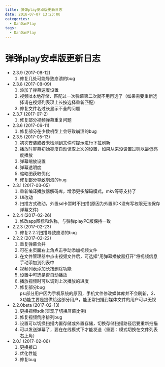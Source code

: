 ```yaml
---
title: 弹弹play安卓版更新日志
date: 2018-07-07 13:23:00
categories:
  - DanDanPlay
tags:
  - DanDanPlay
---
```

# 弹弹play安卓版更新日志

* 2.3.9 (2017-08-12)
  1. 修复几处可能导致崩溃的bug
* 2.3.8 (2017-08-09)
  1. 添加了弹幕速度设置
  2. 视频Id本地存储、匹配过一次弹幕第二次就不用再选了（如果需要重新选择请在视频列表项上长按选择重新匹配）
  3. 修复文件名过长显示不全的问题
* 2.3.7 (2017-07-2)
  1. 修复部分视频弹幕重复问题
* 2.3.6 (2017-06-11)
  1. 修复部分在少数机型上会导致崩溃的bug
* 2.3.5 (2017-05-13)
  1. 初次安装或者未检测到文件时提示进行下拉刷新
  2. 播放时屏幕初始亮度自动读取上次的设置，如果从来没设置过则以最低亮度播放
  3. 弹幕缩放设置
  4. 弹幕透明度
  5. 缩略图获取优化
  6. 修复部分导致崩溃的bug
* 2.3.1 (2017-03-05)
  1. 重新编译播放器解码库，增添更多解码模式，mkv等等支持了
  2. UI改动
  3. 扫描方式改动，外置sd卡暂时不扫描(原因为外置SDK没有写权限无法保存弹幕文件)
* 2.2.4 (2017-02-26)
  1. 修改app图标和名称，与弹弹playPC版保持一致
* 2.2.3 (2017-02-23)
  1. 修复2.2.2扫描导致崩溃的bug
* 2.2.2 (2017-02-22)
  1. 重复弹幕合并
  2. 可在主页面右上角点击手动添加视频文件
  3. 在文件管理器中点击视频文件后，可选择"用弹幕播放器打开"将视频信息手动添加到列表中
  4. 视频列表添加长按删除功能
  5. 设置中可选是否自动播放
  6. 播放视频时可以调到上次播放的进度
  7. 修复部分bug<br />
    ps:部分用户因为手机系统的原因，手机文件修改媒体库并不会刷新，2、3功能主要是提供给这部分用户，能正常扫描到媒体文件的用户可以无视
* 2.2.0beta (2017-02-13)
  1. 更换视频sdk(实现了切换屏幕比例)
  2. 修复视频倒序排列bug
  3. 设置可以切换扫描内置存储或外置存储，切换存储扫描路径后要重新扫描
  4. 可以发送弹幕了，要在在线模式下才能发送（重要：模式切换在文件列表右上角）
* 2.0.1 (2017-02-06)
  1. 更换接口
  2. 优化性能
  3. 修复bug